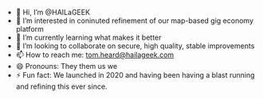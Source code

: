 - 👋 Hi, I’m @HAILaGEEK
- 👀 I’m interested in coninuted refinement of our map-based gig economy platform 
- 🌱 I’m currently learning what makes it better
- 💞️ I’m looking to collaborate on secure, high quality, stable improvements
- 📫 How to reach me: tom.heard@hailageek.com
- 😄 Pronouns: They them us we
- ⚡ Fun fact: We launched in 2020 and having been having a blast running and refining this ever since. 

<!---
HAILaGEEK/HAILaGEEK is a ✨ special ✨ repository because its `README.md` (this file) appears on your GitHub profile.
You can click the Preview link to take a look at your changes.
--->
